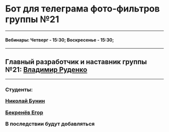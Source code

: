 <h1>Бот для телеграма фото-фильтров группы №21</h1>
<hr>
<h4>Вебинары: Четверг - 15:30; Воскресенье - 15:30;</h4>
<hr>
<h2>Главный разработчик и наставник группы №21: <a href="https://github.com/BoxDogRu">Владимир Руденко</a></h2>
<hr>
<h3>Студенты:<br>
<p><a href="https://github.com/NikkyBricky/NikkyBricky">Николай Бунин</a></p>
<p><a href="https://github.com/KocoyBot">Бекренёв Егор</a></p>
<p>В последствии будут добавляться</p>
</h3>
